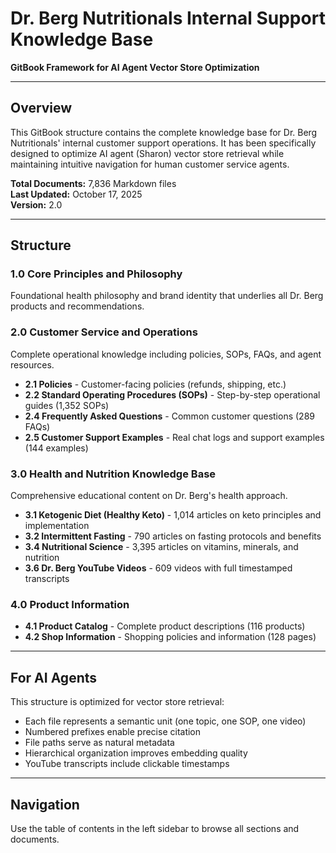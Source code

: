 # Dr. Berg Nutritionals Internal Support Knowledge Base

**GitBook Framework for AI Agent Vector Store Optimization**

---

## Overview

This GitBook structure contains the complete knowledge base for Dr. Berg Nutritionals' internal customer support operations. It has been specifically designed to optimize AI agent (Sharon) vector store retrieval while maintaining intuitive navigation for human customer service agents.

**Total Documents:** 7,836 Markdown files  
**Last Updated:** October 17, 2025  
**Version:** 2.0

---

## Structure

### 1.0 Core Principles and Philosophy

Foundational health philosophy and brand identity that underlies all Dr. Berg products and recommendations.

### 2.0 Customer Service and Operations

Complete operational knowledge including policies, SOPs, FAQs, and agent resources.

- **2.1 Policies** - Customer-facing policies (refunds, shipping, etc.)
- **2.2 Standard Operating Procedures (SOPs)** - Step-by-step operational guides (1,352 SOPs)
- **2.4 Frequently Asked Questions** - Common customer questions (289 FAQs)
- **2.5 Customer Support Examples** - Real chat logs and support examples (144 examples)

### 3.0 Health and Nutrition Knowledge Base

Comprehensive educational content on Dr. Berg's health approach.

- **3.1 Ketogenic Diet (Healthy Keto)** - 1,014 articles on keto principles and implementation
- **3.2 Intermittent Fasting** - 790 articles on fasting protocols and benefits
- **3.4 Nutritional Science** - 3,395 articles on vitamins, minerals, and nutrition
- **3.6 Dr. Berg YouTube Videos** - 609 videos with full timestamped transcripts

### 4.0 Product Information

- **4.1 Product Catalog** - Complete product descriptions (116 products)
- **4.2 Shop Information** - Shopping policies and information (128 pages)

---

## For AI Agents

This structure is optimized for vector store retrieval:

- Each file represents a semantic unit (one topic, one SOP, one video)
- Numbered prefixes enable precise citation
- File paths serve as natural metadata
- Hierarchical organization improves embedding quality
- YouTube transcripts include clickable timestamps

---

## Navigation

Use the table of contents in the left sidebar to browse all sections and documents.

